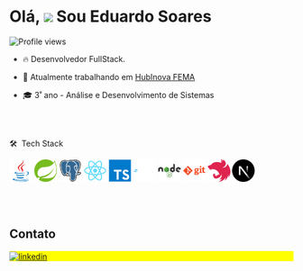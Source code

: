 <h1 align="left">Olá, <img src="https://raw.githubusercontent.com/kaueMarques/kaueMarques/master/hi.gif" height="30px"> Sou Eduardo Soares</h1>
<p align="left"> <img src="https://komarev.com/ghpvc/?username=eduardosoares&color=blue" alt="Profile views" /> </p>

- 🔥 Desenvolvedor FullStack.

- 🔭 Atualmente trabalhando em [HubInova FEMA](https://hub.fema.edu.br/)

- 🎓 3˚ ano - Análise e Desenvolvimento de Sistemas

<br><br>

🛠 &nbsp;Tech Stack

<p align="left">
<img width="40px" src="https://github.com/devicons/devicon/blob/master/icons/java/java-original.svg" alt="Java Icon"/>
<img width="40px" src="https://github.com/devicons/devicon/blob/master/icons/spring/spring-original.svg" alt="SpringFramework Icon"/>
<img width="40px" src="https://github.com/devicons/devicon/blob/master/icons/postgresql/postgresql-original.svg" alt="PostgreSQL Icon"/>
<img width="40px" src="https://github.com/devicons/devicon/blob/master/icons/react/react-original.svg" alt="React Icon"/>
<img width="40px" src="https://github.com/devicons/devicon/blob/master/icons/typescript/typescript-original.svg" alt="TypeScript Icon"/>
<img width="40px" src="https://github.com/devicons/devicon/blob/master/icons/tailwindcss/tailwindcss-original-wordmark.svg" alt="TailwindCSS Icon"/>
<img width="40px" src="https://github.com/devicons/devicon/blob/master/icons/nodejs/nodejs-original-wordmark.svg" alt="NodeJs Icon"/>
<img width="40px" src="https://github.com/devicons/devicon/blob/master/icons/git/git-plain-wordmark.svg" alt="Git Icon"/>
<img width="40px" src="https://github.com/devicons/devicon/blob/master/icons/nestjs/nestjs-original.svg" alt="NestJs Icon"/>
<img width="40px" src="https://github.com/devicons/devicon/blob/master/icons/nextjs/nextjs-original.svg" alt="NextJs Icon"/>
</p>

<br><br>

## Contato

<p align="left" style="background:yellow">
<a href="https://www.linkedin.com/in/eduardopbs/" target="_blank">
  <img align="center" src="https://img.shields.io/badge/-Eduardo%20Soares-05122A?style=flat&logo=linkedin" alt="linkedin"/>
</a>
</p>
